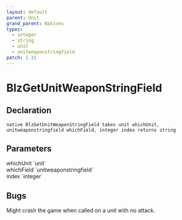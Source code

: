 ```yaml
---
layout: default
parent: Unit
grand_parent: Natives
types:
  - integer
  - string
  - unit
  - unitweaponstringfield
patch: 1.31
---
```


# BlzGetUnitWeaponStringField

## Declaration

```
native BlzGetUnitWeaponStringField takes unit whichUnit, unitweaponstringfield whichField, integer index returns string
```

## Parameters
<dl>
  <dt>whichUnit `unit`</dt>
  <dd></dd>

  <dt>whichField `unitweaponstringfield`</dt>
  <dd></dd>

  <dt>index `integer`</dt>
  <dd></dd>
</dl>

## Bugs 
Might crash the game when called on a unit with no attack.